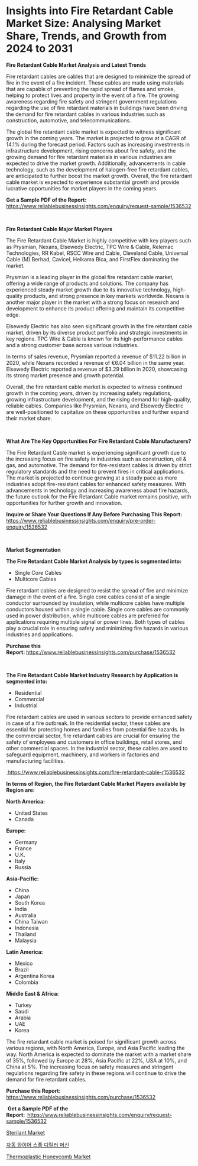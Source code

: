 <p><h1>Insights into Fire Retardant Cable Market Size: Analysing Market Share, Trends, and Growth from 2024 to 2031</h1></p><p><strong>Fire Retardant Cable Market Analysis and Latest Trends</strong></p>
<p><p>Fire retardant cables are cables that are designed to minimize the spread of fire in the event of a fire incident. These cables are made using materials that are capable of preventing the rapid spread of flames and smoke, helping to protect lives and property in the event of a fire. The growing awareness regarding fire safety and stringent government regulations regarding the use of fire retardant materials in buildings have been driving the demand for fire retardant cables in various industries such as construction, automotive, and telecommunications.</p><p>The global fire retardant cable market is expected to witness significant growth in the coming years. The market is projected to grow at a CAGR of 14.1% during the forecast period. Factors such as increasing investments in infrastructure development, rising concerns about fire safety, and the growing demand for fire retardant materials in various industries are expected to drive the market growth. Additionally, advancements in cable technology, such as the development of halogen-free fire retardant cables, are anticipated to further boost the market growth. Overall, the fire retardant cable market is expected to experience substantial growth and provide lucrative opportunities for market players in the coming years.</p></p>
<p><strong>Get a Sample PDF of the Report:&nbsp;</strong> <a href="https://www.reliablebusinessinsights.com/enquiry/request-sample/1536532">https://www.reliablebusinessinsights.com/enquiry/request-sample/1536532</a></p>
<p>&nbsp;</p>
<p><strong>Fire Retardant Cable Major Market Players</strong></p>
<p><p>The Fire Retardant Cable Market is highly competitive with key players such as Prysmian, Nexans, Elsewedy Electric, TPC Wire & Cable, Relemac Technologies, RR Kabel, RSCC Wire and Cable, Cleveland Cable, Universal Cable (M) Berhad, Cavicel, Helkama Bica, and FirstFlex dominating the market.</p><p>Prysmian is a leading player in the global fire retardant cable market, offering a wide range of products and solutions. The company has experienced steady market growth due to its innovative technology, high-quality products, and strong presence in key markets worldwide. Nexans is another major player in the market with a strong focus on research and development to enhance its product offering and maintain its competitive edge.</p><p>Elsewedy Electric has also seen significant growth in the fire retardant cable market, driven by its diverse product portfolio and strategic investments in key regions. TPC Wire & Cable is known for its high-performance cables and a strong customer base across various industries.</p><p>In terms of sales revenue, Prysmian reported a revenue of $11.22 billion in 2020, while Nexans recorded a revenue of €6.04 billion in the same year. Elsewedy Electric reported a revenue of $3.29 billion in 2020, showcasing its strong market presence and growth potential.</p><p>Overall, the fire retardant cable market is expected to witness continued growth in the coming years, driven by increasing safety regulations, growing infrastructure development, and the rising demand for high-quality, reliable cables. Companies like Prysmian, Nexans, and Elsewedy Electric are well-positioned to capitalize on these opportunities and further expand their market share.</p></p>
<p>&nbsp;</p>
<p><strong>What Are The Key Opportunities For Fire Retardant Cable Manufacturers?</strong></p>
<p><p>The Fire Retardant Cable market is experiencing significant growth due to the increasing focus on fire safety in industries such as construction, oil & gas, and automotive. The demand for fire-resistant cables is driven by strict regulatory standards and the need to prevent fires in critical applications. The market is projected to continue growing at a steady pace as more industries adopt fire-resistant cables for enhanced safety measures. With advancements in technology and increasing awareness about fire hazards, the future outlook for the Fire Retardant Cable market remains positive, with opportunities for further growth and innovation.</p></p>
<p><strong>Inquire or Share Your Questions If Any Before Purchasing This Report:</strong> <a href="https://www.reliablebusinessinsights.com/enquiry/pre-order-enquiry/1536532">https://www.reliablebusinessinsights.com/enquiry/pre-order-enquiry/1536532</a></p>
<p>&nbsp;</p>
<p><strong>Market Segmentation</strong></p>
<p><strong>The Fire Retardant Cable Market Analysis by types is segmented into:</strong></p>
<p><ul><li>Single Core Cables</li><li>Multicore Cables</li></ul></p>
<p><p>Fire retardant cables are designed to resist the spread of fire and minimize damage in the event of a fire. Single core cables consist of a single conductor surrounded by insulation, while multicore cables have multiple conductors housed within a single cable. Single core cables are commonly used in power distribution, while multicore cables are preferred for applications requiring multiple signal or power lines. Both types of cables play a crucial role in ensuring safety and minimizing fire hazards in various industries and applications.</p></p>
<p><strong>Purchase this Report:&nbsp;</strong><a href="https://www.reliablebusinessinsights.com/purchase/1536532">https://www.reliablebusinessinsights.com/purchase/1536532</a></p>
<p>&nbsp;</p>
<p><strong>The Fire Retardant Cable Market Industry Research by Application is segmented into:</strong></p>
<p><ul><li>Residential</li><li>Commercial</li><li>Industrial</li></ul></p>
<p><p>Fire retardant cables are used in various sectors to provide enhanced safety in case of a fire outbreak. In the residential sector, these cables are essential for protecting homes and families from potential fire hazards. In the commercial sector, fire retardant cables are crucial for ensuring the safety of employees and customers in office buildings, retail stores, and other commercial spaces. In the industrial sector, these cables are used to safeguard equipment, machinery, and workers in factories and manufacturing facilities.</p></p>
<p><a href="https://www.reliablebusinessinsights.com/fire-retardant-cable-r1536532">&nbsp;https://www.reliablebusinessinsights.com/fire-retardant-cable-r1536532</a></p>
<p><strong>In terms of Region, the Fire Retardant Cable Market Players available by Region are:</strong></p>
<p>
    <p> <strong> North America: </strong>
        <ul>
            <li>United States</li>
            <li>Canada</li>
        </ul>
        </p> 
    <p> <strong> Europe: </strong>
        <ul>
            <li>Germany</li>
            <li>France</li>
            <li>U.K.</li>
            <li>Italy</li>
            <li>Russia</li>
        </ul>
        </p> 
    <p> <strong> Asia-Pacific: </strong>
        <ul>
            <li>China</li>
            <li>Japan</li>
            <li>South Korea</li>
            <li>India</li>
            <li>Australia</li>
            <li>China Taiwan</li>
            <li>Indonesia</li>
            <li>Thailand</li>
            <li>Malaysia</li>
        </ul>
        </p> 
    <p> <strong> Latin America: </strong>
        <ul>
            <li>Mexico</li>
            <li>Brazil</li>
            <li>Argentina Korea</li>
            <li>Colombia</li>
        </ul>
        </p> 
    <p> <strong> Middle East & Africa: </strong>
        <ul>
            <li>Turkey</li>
            <li>Saudi</li>
            <li>Arabia</li>
            <li>UAE</li>
            <li>Korea</li>
        </ul>
    </p>
    </p>
<p><p>The fire retardant cable market is poised for significant growth across various regions, with North America, Europe, and Asia Pacific leading the way. North America is expected to dominate the market with a market share of 35%, followed by Europe at 28%, Asia Pacific at 22%, USA at 10%, and China at 5%. The increasing focus on safety measures and stringent regulations regarding fire safety in these regions will continue to drive the demand for fire retardant cables.</p></p>
<p><strong>Purchase this Report: </strong><a href="https://www.reliablebusinessinsights.com/purchase/1536532">https://www.reliablebusinessinsights.com/purchase/1536532</a></p>
<p>&nbsp;<strong>Get a Sample PDF of the Report:&nbsp;&nbsp;</strong><a href="https://www.reliablebusinessinsights.com/enquiry/request-sample/1536532">https://www.reliablebusinessinsights.com/enquiry/request-sample/1536532</a></p>
<p><strong></strong></p>
<p><p><a href="https://github.com/kulaberyasin52/Market-Research-Report-List-1/blob/main/sterilant-market.md">Sterilant Market</a></p><p><a href="https://github.com/solomonbode85/Market-Research-Report-List-1/blob/main/6319299119303.md">자동 와이어 스풀 디릴러 머신</a></p><p><a href="https://github.com/nafiafirdania/Market-Research-Report-List-1/blob/main/thermoplastic-honeycomb-market.md">Thermoplastic Honeycomb Market</a></p></p>